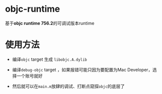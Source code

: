 # objc-runtime
基于**objc runtime 756.2**的可调试版本runtime

# 使用方法

* 编译`objc` target 生成 `libobjc.A.dylib`

* 编译`debug-objc` target ，如果报错可能只因为要配置为Mac Developer，选择一个账号就好

* 然后就可以在`main.m`放肆的调试、打断点窥探`objc`的底层了

